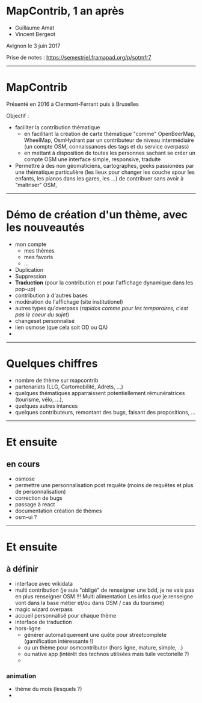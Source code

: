 # MapContrib, 1 an après

* Guillaume Amat
* Vincent Bergeot

Avignon le 3 juin 2017

Prise de notes : https://semestriel.framapad.org/p/sotmfr7


---

# MapContrib

Présenté en 2016 à Clermont-Ferrant puis à Bruxelles

Objectif : 

* faciliter la contribution thématique
    * en facilitant la création de carte thématique "comme" OpenBeerMap, WheelMap, OsmHydrant par un contributeur de niveau  intermédiaire (un compte OSM, connaissances des tags et du service overpass)
    * en mettant à disposition de toutes les personnes sachant se créer un compte OSM une interface simple, responsive, traduite
* Permettre à des non géomaticiens, cartographes, geeks passionées par une thématique particulière (les lieux pour changer les couche spour les enfants, les pianos dans les gares, les ...) de contribuer sans avoir à "maîtriser" OSM,
---

# Démo de création d'un thème, avec les nouveautés

* mon compte
    * mes thèmes
    * mes favoris
    * ...
* Duplication
* Suppression
* **Traduction** (pour la contribution et pour l'affichage dynamique dans les pop-up)
* contribution à d'autres bases
* modération de l'affichage (site institutionel)
* autres types qu'overpass (*rapidos comme pour les temporaires, c'est pas le coeur du sujet*)
* changeset personnalisé
* lien osmose (que cela soit OD ou QA)
* 


---

# Quelques chiffres

* nombre de thème sur mapcontrib
* partenariats (LLG, Cartomobilité, Adrets, ...)
* quelques thématiques apparraissent potentiellement rémunératrices (tourisme, vélo, ...),
* quelques autres intances
* quelques contributeurs, remontant des bugs, faisant des propositions, ...

---

# Et ensuite

## en cours

* osmose
* permettre une personnalisation post requête (moins de requêtes et plus de personnalisation)
* correction de bugs
* passage à react
* documentation création de thèmes
* osm-ui ?

---
# Et ensuite

## à définir

* interface avec wikidata
* multi contribution (je suis "obligé" de renseigner une bdd, je ne vais pas en plus renseigner OSM !!! Multi alimentation Les infos que je renseigne vont dans la base métier et/ou dans OSM / cas du tourisme)
* magic wizard overpass
* accueil personnalisé pour chaque thème
* interface de traduction
* hors-ligne 
    * générer automatiquement une quête pour streetcomplete (gamification intéressante !)
    * ou un thème pour osmcontributor (hors ligne, mature, simple, ..)
    * ou native app (intérêt des technos utilisées mais tuile vectorielle ?)
    * 

### animation

* thème du mois (lesquels ?)
* 



